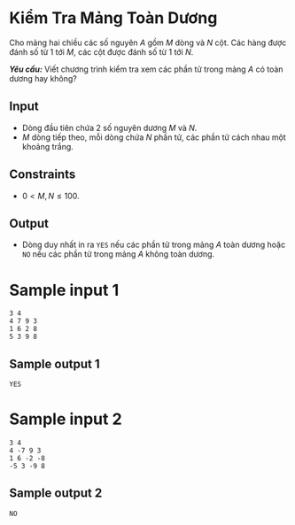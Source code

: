 # Kiểm Tra Mảng Toàn Dương

Cho mảng hai chiều các số nguyên $A$ gồm $M$ dòng và $N$ cột. Các hàng được đánh số từ $1$ tới $M,$ các cột được đánh số từ $1$ tới $N$.

***Yêu cầu:*** Viết chương trình kiểm tra xem các phần tử trong mảng $A$ có toàn dương hay không?

## Input

- Dòng đầu tiên chứa $2$ số nguyên dương $M$ và $N$.
- $M$ dòng tiếp theo, mỗi dòng chứa $N$ phần tử, các phần tử cách nhau một khoảng trắng.

## Constraints

- $0 < M, N \leq 100$.

## Output

- Dòng duy nhất in ra `YES` nếu các phần tử trong mảng $A$ toàn dương hoặc `NO` nếu các phần tử trong mảng $A$ không toàn dương.

# Sample input 1

```
3 4
4 7 9 3
1 6 2 8
5 3 9 8
```

## Sample output 1

```
YES
```

# Sample input 2

```
3 4
4 -7 9 3
1 6 -2 -8
-5 3 -9 8
```

## Sample output 2

```
NO
```

